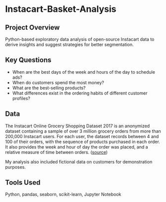 # Instacart-Basket-Analysis

## Project Overview

Python-based exploratory data analysis of open-source Instacart data to derive insights and suggest strategies for better segmentation.

## Key Questions

* When are the best days of the week and hours of the day to schedule ads?
* When do customers spend the most money?
* What are the best-selling products?
* What differences exist in the ordering habits of different customer profiles?

## Data
The Instacart Online Grocery Shopping Dataset 2017 is an anonymized dataset containing a sample of over 3 million grocery orders from more than 200,000 Instacart users. For each user, the dataset records between 4 and 100 of their orders, with the sequence of products purchased in each order. It also provides the week and hour of day the order was placed, and a relative measure of time between orders. ([source](https://tech.instacart.com/3-million-instacart-orders-open-sourced-d40d29ead6f2))

My analysis also included fictional data on customers for demonstration purposes.
## Tools Used
Python, pandas, seaborn, scikit-learn, Jupyter Notebook
